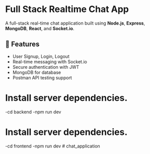 #  Full Stack Realtime Chat App 

A full-stack real-time chat application built using **Node.js**, **Express**, **MongoDB**, **React**, and **Socket.io**.
## 🚀 Features
- User Signup, Login, Logout
- Real-time messaging with Socket.io
- Secure authentication with JWT
- MongoDB for database
- Postman API testing support

# Install server dependencies.
-cd backend
-npm run dev

# Install server dependencies.
  -cd frontend
  -npm run dev
#   c h a t _ a p p l i c a t i o n 
 
 
